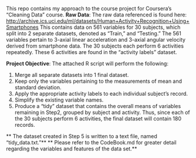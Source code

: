 This repo contains my approach to the course project for Coursera’s “Cleaning Data” course.
**Raw Data**:
The raw data referenced is found here:
http://archive.ics.uci.edu/ml/datasets/Human+Activity+Recognition+Using+Smartphones 
This contains data on 561 variables for 30 subjects, which split into 2 separate datasets, denoted as “Train,” and “Testing.” The 561 variables pertain to 3-axial linear acceleration and 3-axial angular velocity derived from smartphone data. The 30 subjects each perform 6 activities repeatedly. These 6 activities are found in the “activity labels” dataset. 

**Project Objective**:
The attached R script will perform the following:
1. Merge all separate datasets into 1 final dataset.
2. Keep only the variables pertaining to the measurements of mean and standard deviation.
3. Apply the appropriate activity labels to each individual subject’s record.
4. Simplify the existing variable names.
5. Produce a “tidy” dataset that contains the overall means of variables remaining in Step2, grouped by subject and activity. Thus, since each of the 30 subjects perform 6 activities, the final dataset will contain 180 records.

** The dataset created in Step 5 is written to a text file, named “tidy_data.txt.”**
** Please refer to the CodeBook.md for greater detail regarding the variables and features of the data set.**



